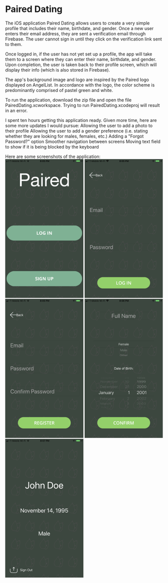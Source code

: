 # Paired Dating

The iOS application Paired Dating allows users to create a very simple profile that includes their name, birthdate, and gender. Once a new user enters their email address, they are sent a verification email through Firebase. The user cannot sign in until they click on the verification link sent to them. 

Once logged in, if the user has not yet set up a profile, the app will take them to a screen where they can enter their name, birthdate, and gender. Upon completion, the user is taken back to their profile screen, which will display their info (which is also stored in Firebase). 

The app's background image and logo are inspired by the Paired logo displayed on AngelList. In accordance with the logo, the color scheme is predominantly comprised of pastel green and white. 

To run the application, download the zip file and open the file PairedDating.xcworkspace. Trying to run PairedDating.xcodeproj will result in an error. 

I spent ten hours getting this application ready. Given more time, here are some more updates I would pursue:
Allowing the user to add a photo to their profile
Allowing the user to add a gender preference (i.e. stating whether they are looking for males, females, etc.)
Adding a "Forgot Password?" option
Smoother navigation between screens
Moving text field to show if it is being blocked by the keyboard

Here are some screenshots of the application:
<kbd><img src="Images/Home.PNG" width="250"></kbd> <kbd><img src="Images/Login.PNG" width="250"></kbd><kbd><img src="Images/Signup.PNG" width="250"></kbd>
<kbd><img src="Images/SetUpProfile.PNG" width="250"></kbd> <kbd><img src="Images/Profile.PNG" width="250"></kbd>
<br>
